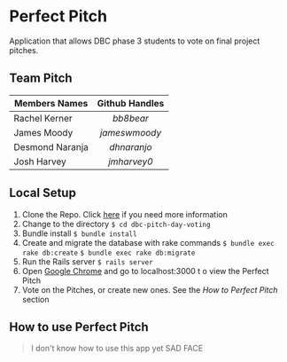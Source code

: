 # Perfect Pitch
Application that allows DBC phase 3 students to vote on final project pitches.

## Team Pitch
| Members Names  | Github Handles |
| -------------- |:--------------:|
| Rachel Kerner  | *bb8bear* |
| James Moody | *jameswmoody* |
| Desmond Naranja | *dhnaranjo* |
| Josh Harvey | *jmharvey0* |

## Local Setup
1. Clone the Repo. Click [here](https://help.github.com/articles/cloning-a-repository/) if you need more information
2. Change to the directory
```$ cd dbc-pitch-day-voting```
3. Bundle install
```$ bundle install```
4. Create and migrate the database with rake commands
```$ bundle exec rake db:create```
```$ bundle exec rake db:migrate```
5. Run the Rails server
```$ rails server```
6. Open [Google Chrome](https://www.google.com/chrome/browser/desktop/index.html) and go to localhost:3000 t o view the Perfect Pitch
7. Vote on the Pitches, or create new ones. See the *How to Perfect Pitch* section

## How to use Perfect Pitch
> I don't know how to use this app yet SAD FACE
